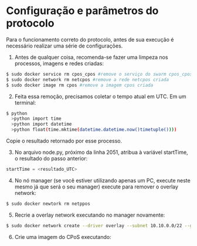 # Configuração e parâmetros do protocolo

Para o funcionamento correto do protocolo, antes de sua execução é necessário realizar uma série de configurações.

1. Antes de qualquer coisa, recomenda-se fazer uma limpeza nos processos, imagens e redes criadas:

```bash
$ sudo docker service rm cpos_cpos #remove o serviço do swarm cpos_cpos
$ sudo docker network rm netcpos #remove a rede netcpos criada
$ sudo docker image rm cpos #remove a imagem cpos criada
```

2. Feita essa remoção, precisamos coletar o tempo atual em UTC. Em um terminal:
```bash
$ python
  >python import time
  >python import datetime
  >python float(time.mktime(datetime.datetime.now()timetuple())))
```
Copie o resultado retornado por esse processo.

3. No arquivo node.py, próximo da linha 2051, atribua à variável startTime, o resultado do passo anterior:
```python
startTime = <resultado_UTC>
```

4. No nó manager (se você estiver utilizando apenas um PC, execute neste mesmo já que será o seu manager) execute para remover o overlay network:
```bash
$ sudo docker newtork rm netppos
```

5. Recrie a overlay network executando no manager novamente:
```bash
$ sudo docker network create --driver overlay --subnet 10.10.0.0/22 --gateway 10.1.0.1 netcpos
```

6. Crie uma imagem do CPoS executando:
```bash

```
